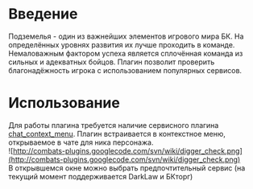 # Введение #
Подземелья - один из важнейших элементов игрового мира БК. На определённых уровнях развития их лучше проходить в команде. Немаловажным фактором успеха является сплочённая команда из сильных и адекватных бойцов. Плагин позволит проверить благонадёжность игрока с использованием популярных сервисов.

# Использование #
Для работы плагина требуется наличие сервисного плагина [chat\_context\_menu](chat_context_menu.md). Плагин встраивается в контекстное меню, открываемое в чате для ника персонажа.<br />
![http://combats-plugins.googlecode.com/svn/wiki/digger_check.png](http://combats-plugins.googlecode.com/svn/wiki/digger_check.png)<br />
В открывшемся окне можно выбрать предпочтительный сервис (на текущий момент поддерживается DarkLaw и БКторг)